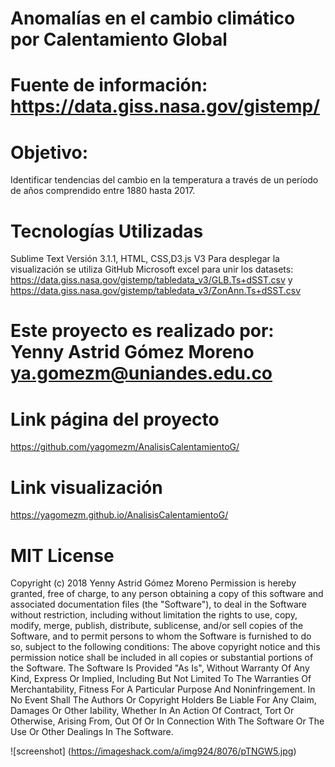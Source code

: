 # Anomalías en el cambio climático por Calentamiento Global
# Fuente de información: https://data.giss.nasa.gov/gistemp/ 
# Objetivo:
Identificar tendencias del cambio en la temperatura a través de un período de años comprendido entre 1880 hasta 2017.

# Tecnologías Utilizadas 
Sublime Text Versión 3.1.1, HTML, CSS,D3.js V3
Para desplegar la visualización se utiliza GitHub
Microsoft excel para unir los datasets: https://data.giss.nasa.gov/gistemp/tabledata_v3/GLB.Ts+dSST.csv y https://data.giss.nasa.gov/gistemp/tabledata_v3/ZonAnn.Ts+dSST.csv 
# Este proyecto es realizado por: Yenny Astrid Gómez Moreno ya.gomezm@uniandes.edu.co
# Link página del proyecto
https://github.com/yagomezm/AnalisisCalentamientoG/
# Link visualización
https://yagomezm.github.io/AnalisisCalentamientoG/
# MIT License
Copyright (c) 2018 Yenny Astrid Gómez Moreno
Permission is hereby granted, free of charge, to any person obtaining a copy of this software and associated documentation files (the "Software"), to deal in the Software without restriction, including without limitation the rights to use, copy, modify, merge, publish, distribute, sublicense, and/or sell copies of the Software, and to permit persons to whom the Software is furnished to do so, subject to the following conditions:
The above copyright notice and this permission notice shall be included in all copies or substantial portions of the Software.
The Software Is Provided "As Is", Without Warranty Of Any Kind, Express Or Implied, Including But Not Limited To The Warranties Of Merchantability, Fitness For A Particular Purpose And Noninfringement. In No Event Shall The Authors Or Copyright Holders Be Liable For Any Claim, Damages Or Other Iability, Whether In An Action Of Contract, Tort Or Otherwise, Arising From, Out Of Or In Connection With The Software Or The Use Or Other Dealings In The Software.

![screenshot] (https://imageshack.com/a/img924/8076/pTNGW5.jpg)
<img href="https://imageshack.com/a/img924/8076/pTNGW5.jpg">
